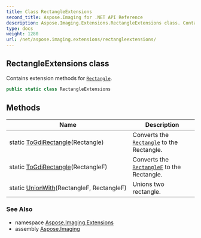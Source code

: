 ```yaml
---
title: Class RectangleExtensions
second_title: Aspose.Imaging for .NET API Reference
description: Aspose.Imaging.Extensions.RectangleExtensions class. Contains extension methods for Rectangle
type: docs
weight: 1280
url: /net/aspose.imaging.extensions/rectangleextensions/
---
```

## RectangleExtensions class

Contains extension methods for [`Rectangle`](../../aspose.imaging/rectangle/).

```csharp
public static class RectangleExtensions
```

## Methods

| Name | Description |
| --- | --- |
| static [ToGdiRectangle](../../aspose.imaging.extensions/rectangleextensions/togdirectangle/#togdirectangle)(Rectangle) | Converts the [`Rectangle`](../../aspose.imaging/rectangle/) to the Rectangle. |
| static [ToGdiRectangle](../../aspose.imaging.extensions/rectangleextensions/togdirectangle/#togdirectangle_1)(RectangleF) | Converts the [`RectangleF`](../../aspose.imaging/rectanglef/) to the Rectangle. |
| static [UnionWith](../../aspose.imaging.extensions/rectangleextensions/unionwith/)(RectangleF, RectangleF) | Unions two rectangle. |

### See Also

* namespace [Aspose.Imaging.Extensions](../../aspose.imaging.extensions/)
* assembly [Aspose.Imaging](../../)


